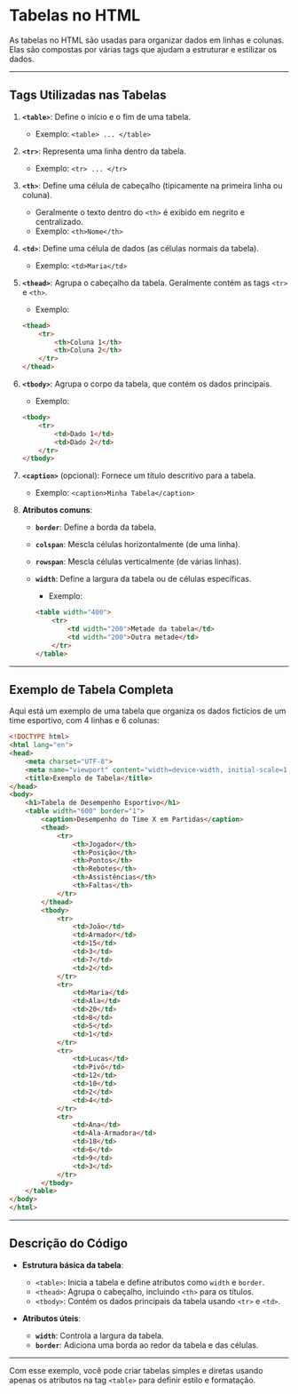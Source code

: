 
# Tabelas no HTML

As tabelas no HTML são usadas para organizar dados em linhas e colunas. Elas são compostas por várias tags que ajudam a estruturar e estilizar os dados.

---

## **Tags Utilizadas nas Tabelas**

1. **`<table>`**: Define o início e o fim de uma tabela.
   - Exemplo: `<table> ... </table>`

2. **`<tr>`**: Representa uma linha dentro da tabela.
   - Exemplo: `<tr> ... </tr>`

3. **`<th>`**: Define uma célula de cabeçalho (tipicamente na primeira linha ou coluna).
   - Geralmente o texto dentro do `<th>` é exibido em negrito e centralizado.
   - Exemplo: `<th>Nome</th>`

4. **`<td>`**: Define uma célula de dados (as células normais da tabela).
   - Exemplo: `<td>Maria</td>`

5. **`<thead>`**: Agrupa o cabeçalho da tabela. Geralmente contém as tags `<tr>` e `<th>`.
   - Exemplo:

   ```html
   <thead>
       <tr>
           <th>Coluna 1</th>
           <th>Coluna 2</th>
       </tr>
   </thead>
   ```

6. **`<tbody>`**: Agrupa o corpo da tabela, que contém os dados principais.
   - Exemplo:

   ```html
   <tbody>
       <tr>
           <td>Dado 1</td>
           <td>Dado 2</td>
       </tr>
   </tbody>
   ```

7. **`<caption>`** (opcional): Fornece um título descritivo para a tabela.
   - Exemplo: `<caption>Minha Tabela</caption>`

8. **Atributos comuns**:
   - **`border`**: Define a borda da tabela.
   - **`colspan`**: Mescla células horizontalmente (de uma linha).
   - **`rowspan`**: Mescla células verticalmente (de várias linhas).
   - **`width`**: Define a largura da tabela ou de células específicas.
     - Exemplo:

     ```html
     <table width="400">
         <tr>
             <td width="200">Metade da tabela</td>
             <td width="200">Outra metade</td>
         </tr>
     </table>
     ```

---

## **Exemplo de Tabela Completa**

Aqui está um exemplo de uma tabela que organiza os dados fictícios de um time esportivo, com 4 linhas e 6 colunas:

```html
<!DOCTYPE html>
<html lang="en">
<head>
    <meta charset="UTF-8">
    <meta name="viewport" content="width=device-width, initial-scale=1.0">
    <title>Exemplo de Tabela</title>
</head>
<body>
    <h1>Tabela de Desempenho Esportivo</h1>
    <table width="600" border="1">
        <caption>Desempenho do Time X em Partidas</caption>
        <thead>
            <tr>
                <th>Jogador</th>
                <th>Posição</th>
                <th>Pontos</th>
                <th>Rebotes</th>
                <th>Assistências</th>
                <th>Faltas</th>
            </tr>
        </thead>
        <tbody>
            <tr>
                <td>João</td>
                <td>Armador</td>
                <td>15</td>
                <td>3</td>
                <td>7</td>
                <td>2</td>
            </tr>
            <tr>
                <td>Maria</td>
                <td>Ala</td>
                <td>20</td>
                <td>8</td>
                <td>5</td>
                <td>1</td>
            </tr>
            <tr>
                <td>Lucas</td>
                <td>Pivô</td>
                <td>12</td>
                <td>10</td>
                <td>2</td>
                <td>4</td>
            </tr>
            <tr>
                <td>Ana</td>
                <td>Ala-Armadora</td>
                <td>18</td>
                <td>6</td>
                <td>9</td>
                <td>3</td>
            </tr>
        </tbody>
    </table>
</body>
</html>
```

---

## **Descrição do Código**

- **Estrutura básica da tabela**:
  - `<table>`: Inicia a tabela e define atributos como `width` e `border`.
  - `<thead>`: Agrupa o cabeçalho, incluindo `<th>` para os títulos.
  - `<tbody>`: Contém os dados principais da tabela usando `<tr>` e `<td>`.

- **Atributos úteis**:
  - **`width`**: Controla a largura da tabela.
  - **`border`**: Adiciona uma borda ao redor da tabela e das células.

---

Com esse exemplo, você pode criar tabelas simples e diretas usando apenas os atributos na tag `<table>` para definir estilo e formatação.
